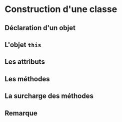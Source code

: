 # Construction d'une classe

## Déclaration d'un objet

## L'objet `this`

## Les attributs

## Les méthodes

## La surcharge des méthodes

## Remarque
